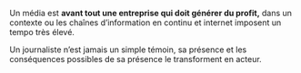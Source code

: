 Un média est **avant tout une entreprise qui doit générer du profit,** dans un contexte ou les chaînes d’information en continu et internet imposent un tempo très élevé.

Un journaliste n’est jamais un simple témoin, sa présence et les conséquences possibles de sa présence le transforment en acteur.